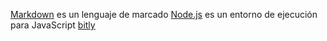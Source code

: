 [Markdown](https://es.wikipedia.org/wiki/Markdown) es un lenguaje de marcado
[Node.js](https://nodejs.org/es/) es un entorno de ejecución para JavaScript
[bitly](https://bitly.com/404-error-page)